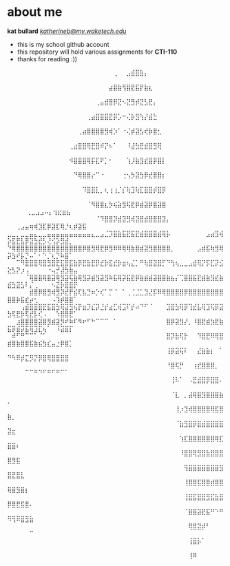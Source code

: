 # about me

**kat bullard**
*katherineb@my.waketech.edu*

- this is my school github account
- this repository will hold various assignments for **CTI-110**
- thanks for reading :))

⠀⠀⠀⠀⠀⠀⠀⠀⠀⠀⠀⠀⠀⠀⠀⠀⠀⠀⠀⠀⠀⠀⠀⠀⢀⠀⠀⣠⣾⣿⣷⡄⠀⠀⠀⠀⠀⠀⠀⠀⠀⠀⠀⠀⠀⠀⠀⠀⠀⠀⠀⠀⠀⠀⠀⠀⠀⠀⠀⠀⠀⠀⠀⠀⠀
⠀⠀⠀⠀⠀⠀⠀⠀⠀⠀⠀⠀⠀⠀⠀⠀⠀⠀⠀⠀⠀⠀⠀⣴⣿⣷⢻⣿⣟⣯⡟⣷⣆⠀⠀⠀⠀⠀⠀⠀⠀⠀⠀⠀⠀⠀⠀⠀⠀⠀⠀⠀⠀⠀⠀⠀⠀⠀⠀⠀⠀⠀⠀⠀⠀
⠀⠀⠀⠀⠀⠀⠀⠀⠀⠀⠀⠀⠀⠀⠀⠀⠀⠀⠀⠀⢀⣤⣾⣿⡿⣝⠢⣝⣻⡾⣝⣣⣟⡄⠀⠀⠀⠀⠀⠀⠀⠀⠀⠀⠀⠀⠀⠀⠀⠀⠀⠀⠀⠀⠀⠀⠀⠀⠀⠀⠀⠀⠀⠀⠀
⠀⠀⠀⠀⠀⠀⠀⠀⠀⠀⠀⠀⠀⠀⠀⠀⠀⠀⢀⣴⣿⣿⣿⣟⡿⡡⠒⢌⡷⣻⢳⡜⣾⣓⠀⠀⠀⠀⠀⠀⠀⠀⠀⠀⠀⠀⠀⠀⠀⠀⠀⠀⠀⠀⠀⠀⠀⠀⠀⠀⠀⠀⠀⠀⠀
⠀⠀⠀⠀⠀⠀⠀⠀⠀⠀⠀⠀⠀⠀⠀⠀⢀⣴⣿⣿⣿⣿⣻⢾⡱⠁⠐⢌⡾⣽⣣⢞⡷⣿⣂⠀⠀⠀⠀⠀⠀⠀⠀⠀⠀⠀⠀⠀⠀⠀⠀⠀⠀⠀⠀⠀⠀⠀⠀⠀⠀⠀⠀⠀⠀
⠀⠀⠀⠀⠀⠀⠀⠀⠀⠀⠀⠀⠀⠀⢀⣴⣿⣿⢿⣟⣿⠾⡝⠦⠁⠀⠀⠸⣼⣳⣟⣾⣿⣻⢿⠀⠀⠀⠀⠀⠀⠀⠀⠀⠀⠀⠀⠀⠀⠀⠀⠀⠀⠀⠀⠀⠀⠀⠀⠀⠀⠀⠀⠀⠀
⠀⠀⠀⠀⠀⠀⠀⠀⠀⠀⠀⠀⠀⠀⠺⣿⣿⣿⢿⡯⣏⠟⡁⠂⠀⠀⠀⢱⡸⣷⣻⣞⣿⡿⣿⡇⠀⠀⠀⠀⠀⠀⠀⠀⠀⠀⠀⠀⠀⠀⠀⠀⠀⠀⠀⠀⠀⠀⠀⠀⠀⠀⠀⠀⠀
⠀⠀⠀⠀⠀⠀⠀⠀⠀⠀⠀⠀⠀⠀⠀⠙⢿⣿⣿⡔⠉⠐⠀⠀⠀⠀⢐⢢⡳⣽⣳⡿⣞⣿⣿⡆⠀⠀⠀⠀⠀⠀⠀⠀⠀⠀⠀⠀⠀⠀⠀⠀⠀⠀⠀⠀⠀⠀⠀⠀⠀⠀⠀⠀⠀
⠀⠀⠀⠀⠀⠀⠀⠀⠀⠀⠀⠀⠀⠀⠀⠀⠀⠹⣿⣿⣇⡀⢆⢰⢰⡈⡎⢷⣹⢷⣏⣿⣿⡾⣿⡿⠀⠀⠀⠀⠀⠀⠀⠀⠀⠀⠀⠀⠀⠀⠀⠀⠀⠀⠀⠀⠀⠀⠀⠀⠀⠀⠀⠀⠀
⠀⠀⠀⠀⠀⠀⠀⠀⠀⠀⠀⠀⠀⠀⠀⠀⠀⠀⠈⠻⣿⣿⣆⡳⢮⣵⣻⢯⣟⡿⣾⣽⡿⣿⣽⣿⠀⠀⠀⠀⠀⠀⠀⠀⠀⠀⠀⠀⠀⠀⠀ ⠀⠀⢀⣀⣠⣠⠤⡄⢲⣖⣶⣦⠀⠀
⠀⠀⠀⠀⠀⠀⠀⠀⠀⠀⠀⠀⠀⠀⠀⠀⠀⠀⠀⠀⠈⠹⣿⣿⡽⣾⣽⣻⢾⣽⣿⣾⣿⣿⣿⣽⡄⠀⠀⠀⠀⠀⠀⠀⠀ ⠀⠀⢀⣠⣤⢶⢾⣹⣏⡿⣽⣏⢿⡘⢆⡾⣽⣯⠀⠀
⣀⣀⡀⣀⣀⣤⣄⣀⣀⣤⣤⣤⣤⣤⣤⣤⣤⣤⣤⣄⣀⣠⣈⡹⣿⣷⣯⣟⣯⣟⣾⣿⣿⣿⣾⢿⡧⠀⠀⠀⠀⠀⠀⠀⠀⣠⣴⣻⢾⡵⣯⣟⣧⡿⣽⣳⣞⡣⢜⢪⡵⣻⣾⡀⠀
⠙⢿⣿⣿⣿⣿⣿⣿⣿⣿⣿⣿⣿⣿⣿⣿⣿⡿⣿⣻⢿⣟⡿⣻⠿⠿⢿⢿⣷⣿⣾⣽⣻⣿⣿⣿⣿⡀⠀⠀⠀⠀⠀⣠⣾⣯⢷⣻⢿⡽⣳⠞⡧⡙⠤⠁⠂⠑⡈⢆⡙⠷⣿⠁⠀
⠀⠀⠉⠻⣿⣿⣿⢿⣿⣻⣿⣟⣯⣿⣯⣷⡿⣟⣷⣟⡿⣞⡷⣯⣞⡷⣶⢦⣌⡁⠛⢷⣿⣽⣿⡋⠙⢳⢦⣀⣀⣠⣾⢿⡝⡯⣏⡽⣪⣕⣣⡝⡰⢠⠀⠀⠀⠀⠐⢤⡚⣼⣳⣷⣤
⠀⠀⠀⠀⠈⢿⣿⣿⢿⣿⣽⢿⣻⣽⢯⣷⢿⣻⡽⣾⣻⣽⣻⠷⣯⢿⡽⣯⣟⡿⣷⣾⣾⣽⣿⣿⣷⣦⡌⢉⣿⣿⣯⣟⣾⣷⣻⣞⣷⣾⣳⣽⣣⠇⡌⢀⠀⠀⠀⠢⣝⡷⣿⣿⡟
⠀⠀⠀⠀⠀⣾⣿⡿⣿⣻⢾⣻⡽⣞⡟⣮⢏⣧⣙⠶⡑⢎⠁⡉⠈⠀⠁⢀⢈⣈⣁⣹⣜⡯⠿⢿⣿⣿⣿⣿⡿⣿⣿⣿⣿⣿⣿⣿⣿⣿⣿⡷⣯⣞⡴⢂⠀⠀⠀⠠⢹⡾⣿⣿⠁
⠀⠀⠀⢠⣾⣿⣿⣿⣟⣯⣿⣳⢿⣽⣻⢮⡟⣶⡹⣎⡽⣘⡞⣴⣋⢾⣩⠏⡞⠴⠙⠋⠈⠀⠀⠀⣹⣿⣳⢿⡿⢹⣞⣧⢿⣹⢯⡿⣽⣳⢯⣟⡷⢯⣞⡧⢎⠠⠀⠀⠱⣿⣿⣟⠁
⠀⠀⣰⣿⣿⣿⣿⣽⣿⣻⣾⣽⡻⠞⠷⠏⠻⠖⠋⠓⠉⠉⠉⠀⠁⠀⠀⠀⠀⠀⠀⠀⠀⠀⠀⠀⣿⡿⣽⣻⡜⡀⠸⣿⣟⣾⣳⣟⣷⣯⡿⣾⡽⣯⢿⣹⣏⢦⠁⠀⠸⣽⣿⡏⠀
⠀⠾⠋⠛⠉⠉⠁⠈⠁⠀⠀⠀⠀⠀⠀⠀⠀⠀⠀⠀⠀⠀⠀⠀⠀⠀⠀⠀⠀⠀⠀⠀⠀⠀⠀⠀⣿⡽⣷⢯⡗⠀⠀⠹⣿⣟⠿⢿⣿⣾⣿⣷⣿⣿⣯⣷⣮⣳⣎⣤⣐⡿⣿⡁⠀
⠀⠀⠀⠀⠀⠀⠀⠀⠀⠀⠀⠀⠀⠀⠀⠀⠀⠀⠀⠀⠀⠀⠀⠀⠀⠀⠀⠀⠀⠀⠀⠀⠀⠀⠀⠀⢸⡿⣽⢯⠇⠀⠀⣜⣷⣷⡆⠀⠁⠙⠳⠿⡾⣍⡻⡝⡿⣿⢿⣿⣿⣿⣿⠀⠀
⠀⠀⠀⠀⠀⠀⠀⠀⠀⠀⠀⠀⠀⠀⠀⠀⠀⠀⠀⠀⠀⠀⠀⠀⠀⠀⠀⠀⠀⠀⠀⠀⠀⠀⠀⠀⠘⣿⢯⡛⠀⠀⢰⣞⣿⣿⣿⡀⠀⠀⠀⠀⠀⠉⠉⠛⠙⠋⠛⠋⠛⠉⠁⠀⠀
⠀⠀⠀⠀⠀⠀⠀⠀⠀⠀⠀⠀⠀⠀⠀⠀⠀⠀⠀⠀⠀⠀⠀⠀⠀⠀⠀⠀⠀⠀⠀⠀⠀⠀⠀⠀⠀⢸⠧⠁⠀⠠⣟⣾⣿⡿⣿⣿⠄⠀⠀⠀⠀⠀⠀⠀⠀⠀⠀⠀⠀⠀⠀⠀⠀
⠀⠀⠀⠀⠀⠀⠀⠀⠀⠀⠀⠀⠀⠀⠀⠀⠀⠀⠀⠀⠀⠀⠀⠀⠀⠀⠀⠀⠀⠀⠀⠀⠀⠀⠀⠀⠀⠈⣇⠀⡀⣼⢿⣿⣻⣿⣿⣿⣷⠄⠀⠀⠀⠀⠀⠀⠀⠀⠀⠀⠀⠀⠀⠀⠀
⠀⠀⠀⠀⠀⠀⠀⠀⠀⠀⠀⠀⠀⠀⠀⠀⠀⠀⠀⠀⠀⠀⠀⠀⠀⠀⠀⠀⠀⠀⠀⠀⠀⠀⠀⠀⠀⠀⢸⡰⣹⢾⣿⣿⣿⣿⢿⣯⣿⣷⡀⠀⠀⠀⠀⠀⠀⠀⠀⠀⠀⠀⠀⠀⠀
⠀⠀⠀⠀⠀⠀⠀⠀⠀⠀⠀⠀⠀⠀⠀⠀⠀⠀⠀⠀⠀⠀⠀⠀⠀⠀⠀⠀⠀⠀⠀⠀⠀⠀⠀⠀⠀⠀⠈⣷⣻⣿⡿⣿⣾⣿⣿⣿⣿⣽⣖⠀⠀⠀⠀⠀⠀⠀⠀⠀⠀⠀⠀⠀⠀
⠀⠀⠀⠀⠀⠀⠀⠀⠀⠀⠀⠀⠀⠀⠀⠀⠀⠀⠀⠀⠀⠀⠀⠀⠀⠀⠀⠀⠀⠀⠀⠀⠀⠀⠀⠀⠀⠀⠀⢱⣏⣿⣿⣿⣿⣿⣿⢿⣏⣿⣿⠆⠀⠀⠀⠀⠀⠀⠀⠀⠀⠀⠀⠀⠀
⠀⠀⠀⠀⠀⠀⠀⠀⠀⠀⠀⠀⠀⠀⠀⠀⠀⠀⠀⠀⠀⠀⠀⠀⠀⠀⠀⠀⠀⠀⠀⠀⠀⠀⠀⠀⠀⠀⠀⠸⣿⣿⢿⣻⣿⣷⣿⣿⣿⣿⣻⣯⠀⠀⠀⠀⠀⠀⠀⠀⠀⠀⠀⠀⠀
⠀⠀⠀⠀⠀⠀⠀⠀⠀⠀⠀⠀⠀⠀⠀⠀⠀⠀⠀⠀⠀⠀⠀⠀⠀⠀⠀⠀⠀⠀⠀⠀⠀⠀⠀⠀⠀⠀⠀⠀⢻⣿⣿⣿⣿⣿⣿⣿⣻⣿⣟⣿⣇⠀⠀⠀⠀⠀⠀⠀⠀⠀⠀⠀⠀
⠀⠀⠀⠀⠀⠀⠀⠀⠀⠀⠀⠀⠀⠀⠀⠀⠀⠀⠀⠀⠀⠀⠀⠀⠀⠀⠀⠀⠀⠀⠀⠀⠀⠀⠀⠀⠀⠀⠀⠀⢸⣿⣿⣯⣿⣿⣾⣿⣿⢿⣿⣻⣿⡆⠀⠀⠀⠀⠀⠀⠀⠀⠀⠀⠀
⠀⠀⠀⠀⠀⠀⠀⠀⠀⠀⠀⠀⠀⠀⠀⠀⠀⠀⠀⠀⠀⠀⠀⠀⠀⠀⠀⠀⠀⠀⠀⠀⠀⠀⠀⠀⠀⠀⠀⠀⢸⣿⣯⣿⣿⣻⣯⣷⣿⡿⣿⣟⣯⣿⠄⠀⠀⠀⠀⠀⠀⠀⠀⠀⠀
⠀⠀⠀⠀⠀⠀⠀⠀⠀⠀⠀⠀⠀⠀⠀⠀⠀⠀⠀⠀⠀⠀⠀⠀⠀⠀⠀⠀⠀⠀⠀⠀⠀⠀⠀⠀⠀⠀⠀⠀⠈⣿⣿⣽⣟⣯⠛⠑⠛⠻⢻⠿⣿⣻⣷⠀⠀⠀⠀⠀⠀⠀⠀⠀⠀
⠀⠀⠀⠀⠀⠀⠀⠀⠀⠀⠀⠀⠀⠀⠀⠀⠀⠀⠀⠀⠀⠀⠀⠀⠀⠀⠀⠀⠀⠀⠀⠀⠀⠀⠀⠀⠀⠀⠀⠀⠀⢿⣿⣽⡾⠃⠀⠀⠀⠀⠀⠀⠀⠀⠉⠀⠀⠀⠀⠀⠀⠀⠀⠀⠀
⠀⠀⠀⠀⠀⠀⠀⠀⠀⠀⠀⠀⠀⠀⠀⠀⠀⠀⠀⠀⠀⠀⠀⠀⠀⠀⠀⠀⠀⠀⠀⠀⠀⠀⠀⠀⠀⠀⠀⠀⠀⢸⣿⡧⠁⠀⠀⠀⠀⠀⠀⠀⠀⠀⠀⠀⠀⠀⠀⠀⠀⠀⠀⠀⠀
⠀⠀⠀⠀⠀⠀⠀⠀⠀⠀⠀⠀⠀⠀⠀⠀⠀⠀⠀⠀⠀⠀⠀⠀⠀⠀⠀⠀⠀⠀⠀⠀⠀⠀⠀⠀⠀⠀⠀⠀⠀⢸⠿⠀⠀⠀⠀⠀⠀⠀⠀⠀⠀⠀⠀⠀⠀⠀⠀⠀⠀⠀⠀⠀⠀
